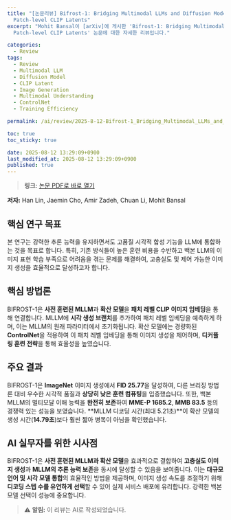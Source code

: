 ```yaml
---
title: "[논문리뷰] Bifrost-1: Bridging Multimodal LLMs and Diffusion Models with
  Patch-level CLIP Latents"
excerpt: "Mohit Bansal이 [arXiv]에 게시한 'Bifrost-1: Bridging Multimodal LLMs and Diffusion Models with
  Patch-level CLIP Latents' 논문에 대한 자세한 리뷰입니다."

categories:
  - Review
tags:
  - Review
  - Multimodal LLM
  - Diffusion Model
  - CLIP Latent
  - Image Generation
  - Multimodal Understanding
  - ControlNet
  - Training Efficiency

permalink: /ai/review/2025-8-12-Bifrost-1_Bridging_Multimodal_LLMs_and_Diffusion_Models_with_Patch-level_CLIP_Latents/

toc: true
toc_sticky: true

date: 2025-08-12 13:29:09+0900
last_modified_at: 2025-08-12 13:29:09+0900
published: true
---
```

> **링크:** [논문 PDF로 바로 열기](https://arxiv.org/abs/2508.05954)

**저자:** Han Lin, Jaemin Cho, Amir Zadeh, Chuan Li, Mohit Bansal



## 핵심 연구 목표
본 연구는 강력한 추론 능력을 유지하면서도 고품질 시각적 합성 기능을 LLM에 통합하는 것을 목표로 합니다. 특히, 기존 방식들이 높은 훈련 비용을 수반하고 백본 LLM의 이미지 표현 학습 부족으로 어려움을 겪는 문제를 해결하여, 고충실도 및 제어 가능한 이미지 생성을 효율적으로 달성하고자 합니다.

## 핵심 방법론
BIFROST-1은 **사전 훈련된 MLLM**과 **확산 모델**을 **패치 레벨 CLIP 이미지 임베딩**을 통해 연결합니다. MLLM에 **시각 생성 브랜치**를 추가하여 패치 레벨 임베딩을 예측하게 하며, 이는 MLLM의 원래 파라미터에서 초기화됩니다. 확산 모델에는 경량화된 **ControlNet**을 적용하여 이 패치 레벨 임베딩을 통해 이미지 생성을 제어하며, **디커플링 훈련 전략**을 통해 효율성을 높였습니다.

## 주요 결과
BIFROST-1은 **ImageNet** 이미지 생성에서 **FID 25.77**을 달성하여, 다른 브리징 방법론 대비 우수한 시각적 품질과 **상당히 낮은 훈련 컴퓨팅**을 입증했습니다. 또한, 백본 MLLM의 멀티모달 이해 능력을 **완전히 보존**하여 **MME-P 1685.2**, **MMB 83.5** 등의 경쟁력 있는 성능을 보였습니다. **MLLM 디코딩 시간(최대 5.21초)**이 확산 모델의 생성 시간(**14.79초**)보다 훨씬 짧아 병목이 아님을 확인했습니다.

## AI 실무자를 위한 시사점
BIFROST-1은 **사전 훈련된 MLLM과 확산 모델**을 효과적으로 결합하여 **고충실도 이미지 생성**과 **MLLM의 추론 능력 보존**을 동시에 달성할 수 있음을 보여줍니다. 이는 **대규모 언어 및 시각 모델 통합**의 효율적인 방법을 제공하며, 이미지 생성 속도를 조절하기 위해 **디코딩 스텝 수를 유연하게 선택**할 수 있어 실제 서비스 배포에 유리합니다. 강력한 백본 모델 선택이 성능에 중요합니다.

> ⚠️ **알림:** 이 리뷰는 AI로 작성되었습니다.